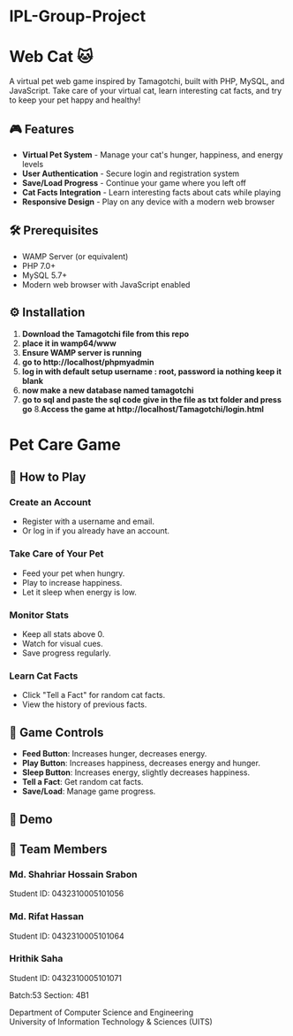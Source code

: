 # IPL-Group-Project

# Web Cat 🐱

A virtual pet web game inspired by Tamagotchi, built with PHP, MySQL, and JavaScript. Take care of your virtual cat, learn interesting cat facts, and try to keep your pet happy and healthy!


## 🎮 Features

- **Virtual Pet System** - Manage your cat's hunger, happiness, and energy levels
- **User Authentication** - Secure login and registration system
- **Save/Load Progress** - Continue your game where you left off
- **Cat Facts Integration** - Learn interesting facts about cats while playing
- **Responsive Design** - Play on any device with a modern web browser

## 🛠️ Prerequisites

- WAMP Server (or equivalent)
- PHP 7.0+
- MySQL 5.7+
- Modern web browser with JavaScript enabled

## ⚙️ Installation

1. **Download the Tamagotchi file from this repo**
2. **place it in wamp64/www**
3. **Ensure WAMP server is running**
4. **go to http://localhost/phpmyadmin**
5. **log in with default setup username : root, password ia nothing keep it blank**
6. **now make a new database named tamagotchi**
7. **go to sql and paste the sql code give in the file as txt folder and press go**
8.**Access the game at http://localhost/Tamagotchi/login.html**

# Pet Care Game

## 🎯 How to Play

### Create an Account
- Register with a username and email.
- Or log in if you already have an account.

### Take Care of Your Pet
- Feed your pet when hungry.
- Play to increase happiness.
- Let it sleep when energy is low.

### Monitor Stats
- Keep all stats above 0.
- Watch for visual cues.
- Save progress regularly.

### Learn Cat Facts
- Click "Tell a Fact" for random cat facts.
- View the history of previous facts.

## 🎨 Game Controls

- **Feed Button**: Increases hunger, decreases energy.
- **Play Button**: Increases happiness, decreases energy and hunger.
- **Sleep Button**: Increases energy, slightly decreases happiness.
- **Tell a Fact**: Get random cat facts.
- **Save/Load**: Manage game progress.

## 🎨 Demo


## 👥 Team Members

### Md. Shahriar Hossain Srabon
Student ID: 0432310005101056  

### Md. Rifat Hassan
Student ID: 0432310005101064

### Hrithik Saha
Student ID: 0432310005101071

Batch:53
Section: 4B1

Department of Computer Science and Engineering  
University of Information Technology & Sciences (UITS)
